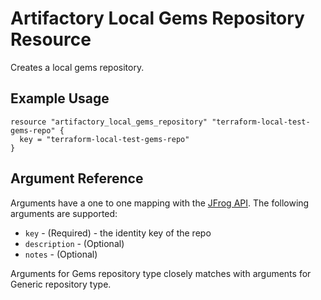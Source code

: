 # Artifactory Local Gems Repository Resource

Creates a local gems repository.

## Example Usage

```hcl
resource "artifactory_local_gems_repository" "terraform-local-test-gems-repo" {
  key = "terraform-local-test-gems-repo"
}
```

## Argument Reference

Arguments have a one to one mapping with the [JFrog API](https://www.jfrog.com/confluence/display/RTF/Repository+Configuration+JSON). The following arguments are supported:

* `key` - (Required) - the identity key of the repo
* `description` - (Optional)
* `notes` - (Optional)

Arguments for Gems repository type closely matches with arguments for Generic repository type.
